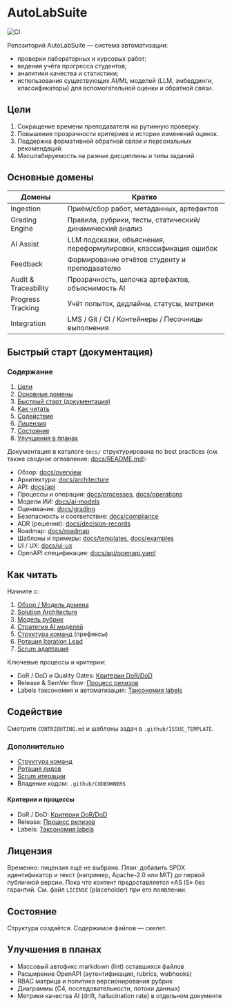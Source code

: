# AutoLabSuite

![CI](https://github.com/brstu/AutoLabSuite/actions/workflows/ci.yml/badge.svg)

Репозиторий AutoLabSuite — система автоматизации:

- проверки лабораторных и курсовых работ;
- ведения учёта прогресса студентов;
- аналитики качества и статистики;
- использования существующих AI/ML моделей (LLM, эмбеддинги, классификаторы) для вспомогательной оценки и обратной связи.

## Цели

1. Сокращение времени преподавателя на рутинную проверку.
2. Повышение прозрачности критериев и истории изменений оценок.
3. Поддержка формативной обратной связи и персональных рекомендаций.
4. Масштабируемость на разные дисциплины и типы заданий.

## Основные домены

| Домены | Кратко |
|--------|--------|
| Ingestion | Приём/сбор работ, метаданных, артефактов |
| Grading Engine | Правила, рубрики, тесты, статический/динамический анализ |
| AI Assist | LLM подсказки, объяснения, переформулировки, классификация ошибок |
| Feedback | Формирование отчётов студенту и преподавателю |
| Audit & Traceability | Прозрачность, цепочка артефактов, объяснимость AI |
| Progress Tracking | Учёт попыток, дедлайны, статусы, метрики |
| Integration | LMS / Git / CI / Контейнеры / Песочницы выполнения |

## Быстрый старт (документация)

### Содержание

1. [Цели](#цели)
2. [Основные домены](#основные-домены)
3. [Быстрый старт (документация)](#быстрый-старт-документация)
4. [Как читать](#как-читать)
5. [Содействие](#содействие)
6. [Лицензия](#лицензия)
7. [Состояние](#состояние)
8. [Улучшения в планах](#улучшения-в-планах)

Документация в каталоге `docs/` структурирована по best practices (см. также сводное оглавление: [docs/README.md](/docs/README.md)):

- Обзор: [docs/overview](/docs/overview/)
- Архитектура: [docs/architecture](/docs/architecture/)
- API: [docs/api](/docs/api/)
- Процессы и операции: [docs/processes](/docs/processes/), [docs/operations](/docs/operations/)
- Модели ИИ: [docs/ai-models](/docs/ai-models/)
- Оценивание: [docs/grading](/docs/grading/)
- Безопасность и соответствие: [docs/compliance](/docs/compliance/)
- ADR (решения): [docs/decision-records](/docs/decision-records/)
- Roadmap: [docs/roadmap](/docs/roadmap/)
- Шаблоны и примеры: [docs/templates](/docs/templates/), [docs/examples](/docs/examples/)
- UI / UX: [docs/ui-ux](/docs/ui-ux/)
- OpenAPI спецификация: [docs/api/openapi.yaml](/docs/api/openapi.yaml)

## Как читать

Начните с:

1. [Обзор / Модель домена](/docs/overview/README.md)
2. [Solution Architecture](/docs/architecture/solution-architecture.md)
3. [Модель рубрик](/docs/grading/rubric-model.md)
4. [Стратегия AI моделей](/docs/ai-models/model-strategy.md)
5. [Структура команд](/docs/teams/README.md) (префиксы)
6. [Ротация Iteration Lead](/docs/processes/team-rotation.md)
7. [Scrum адаптация](/docs/processes/scrum-intro.md)

Ключевые процессы и критерии:

- DoR / DoD и Quality Gates: [Критерии DoR/DoD](/docs/processes/dod-dor.md)
- Release & SemVer flow: [Процесс релизов](/docs/processes/release.md)
- Labels таксономия и автоматизация: [Таксономия labels](/docs/processes/labels.md)

## Содействие

Смотрите `CONTRIBUTING.md` и шаблоны задач в `.github/ISSUE_TEMPLATE`.

### Дополнительно

- [Структура команд](/docs/teams/README.md)
- [Ротация лидов](/docs/processes/team-rotation.md)
- [Scrum итерации](/docs/processes/scrum-intro.md)
- Владение кодом: `.github/CODEOWNERS`

#### Критерии и процессы

- DoR / DoD: [Критерии DoR/DoD](/docs/processes/dod-dor.md)
- Release: [Процесс релизов](/docs/processes/release.md)
- Labels: [Таксономия labels](/docs/processes/labels.md)

## Лицензия

Временно: лицензия ещё не выбрана. План: добавить SPDX идентификатор и текст (например, Apache-2.0 или MIT) до первой публичной версии. Пока что контент предоставляется «AS IS» без гарантий. См. файл `LICENSE` (placeholder) при его появлении.

## Состояние

Структура создаётся. Содержимое файлов — скелет.

## Улучшения в планах

- Массовый автофикс markdown (lint) оставшихся файлов
- Расширение OpenAPI (аутентификация, rubrics, webhooks)
- RBAC матрица и политика версионирования рубрик
- Диаграммы (C4, последовательности, потоки данных)
- Метрики качества AI (drift, hallucination rate) в отдельном документе
